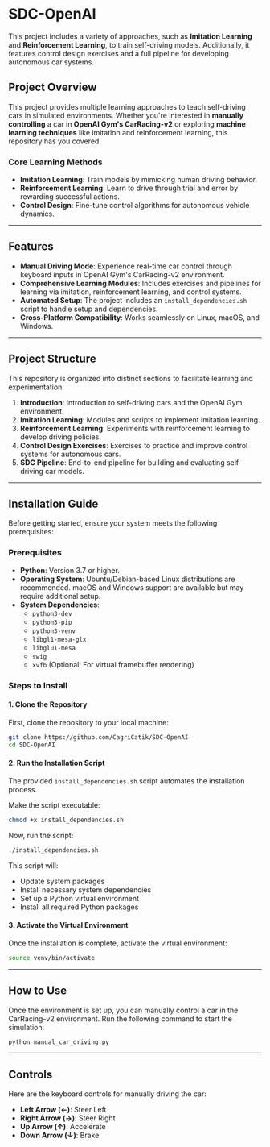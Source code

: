 # SDC-OpenAI

This project includes a variety of approaches, such as **Imitation Learning** and **Reinforcement Learning**, to train self-driving models. Additionally, it features control design exercises and a full pipeline for developing autonomous car systems.

## Project Overview

This project provides multiple learning approaches to teach self-driving cars in simulated environments. Whether you're interested in **manually controlling** a car in **OpenAI Gym's CarRacing-v2** or exploring **machine learning techniques** like imitation and reinforcement learning, this repository has you covered.

### Core Learning Methods

- **Imitation Learning**: Train models by mimicking human driving behavior.
- **Reinforcement Learning**: Learn to drive through trial and error by rewarding successful actions.
- **Control Design**: Fine-tune control algorithms for autonomous vehicle dynamics.

---

## Features

- **Manual Driving Mode**: Experience real-time car control through keyboard inputs in OpenAI Gym's CarRacing-v2 environment.
- **Comprehensive Learning Modules**: Includes exercises and pipelines for learning via imitation, reinforcement learning, and control systems.
- **Automated Setup**: The project includes an `install_dependencies.sh` script to handle setup and dependencies.
- **Cross-Platform Compatibility**: Works seamlessly on Linux, macOS, and Windows.

---

## Project Structure

This repository is organized into distinct sections to facilitate learning and experimentation:

1. **Introduction**: Introduction to self-driving cars and the OpenAI Gym environment.
2. **Imitation Learning**: Modules and scripts to implement imitation learning.
3. **Reinforcement Learning**: Experiments with reinforcement learning to develop driving policies.
4. **Control Design Exercises**: Exercises to practice and improve control systems for autonomous cars.
5. **SDC Pipeline**: End-to-end pipeline for building and evaluating self-driving car models.

---

## Installation Guide

Before getting started, ensure your system meets the following prerequisites:

### Prerequisites

- **Python**: Version 3.7 or higher.
- **Operating System**: Ubuntu/Debian-based Linux distributions are recommended. macOS and Windows support are available but may require additional setup.
- **System Dependencies**:
  - `python3-dev`
  - `python3-pip`
  - `python3-venv`
  - `libgl1-mesa-glx`
  - `libglu1-mesa`
  - `swig`
  - `xvfb` (Optional: For virtual framebuffer rendering)

### Steps to Install

#### 1. Clone the Repository

First, clone the repository to your local machine:

```bash
git clone https://github.com/CagriCatik/SDC-OpenAI
cd SDC-OpenAI
```

#### 2. Run the Installation Script

The provided `install_dependencies.sh` script automates the installation process.

Make the script executable:

```bash
chmod +x install_dependencies.sh
```

Now, run the script:

```bash
./install_dependencies.sh
```

This script will:

- Update system packages
- Install necessary system dependencies
- Set up a Python virtual environment
- Install all required Python packages

#### 3. Activate the Virtual Environment

Once the installation is complete, activate the virtual environment:

```bash
source venv/bin/activate
```

---

## How to Use

Once the environment is set up, you can manually control a car in the CarRacing-v2 environment. Run the following command to start the simulation:

```bash
python manual_car_driving.py
```

---

## Controls

Here are the keyboard controls for manually driving the car:

- **Left Arrow (←)**: Steer Left
- **Right Arrow (→)**: Steer Right
- **Up Arrow (↑)**: Accelerate
- **Down Arrow (↓)**: Brake
